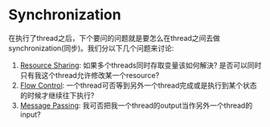 # Synchronization

在执行了thread之后，下个要问的问题就是要怎么在thread之间去做synchronization(同步)。我们分以下几个问题来讨论:

1. [Resource Sharing](sync/resource_sharing.md): 如果多个threads同时存取变量该如何解決? 是否可以同时只有我这个thread允许修改某一个resource?
2. [Flow Control](sync/flow_control.md): 一个thread可否等到另外一个thread完成或是执行到某个状态的时候才继续往下执行?
3. [Message Passing](sync/message_passing.md): 我可否把我一个thread的output当作另外一个thread的input?

